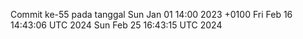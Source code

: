 Commit ke-55 pada tanggal Sun Jan 01 14:00 2023 +0100
Fri Feb 16 14:43:06 UTC 2024
Sun Feb 25 16:43:15 UTC 2024
